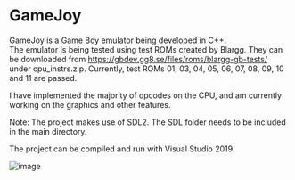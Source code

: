 # GameJoy
GameJoy is a Game Boy emulator being developed in C++.  
The emulator is being tested using test ROMs created by Blargg. They can be downloaded from https://gbdev.gg8.se/files/roms/blargg-gb-tests/ under cpu_instrs.zip. Currently, test ROMs 01, 03, 04, 05, 06, 07, 08, 09, 10 and 11 are passed.

I have implemented the majority of opcodes on the CPU, and am currently working on the graphics and other features.

Note: The project makes use of SDL2. The SDL folder needs to be included in the main directory. 

The project can be compiled and run with Visual Studio 2019.

![image](https://imgur.com/B5DHOsm.png)

